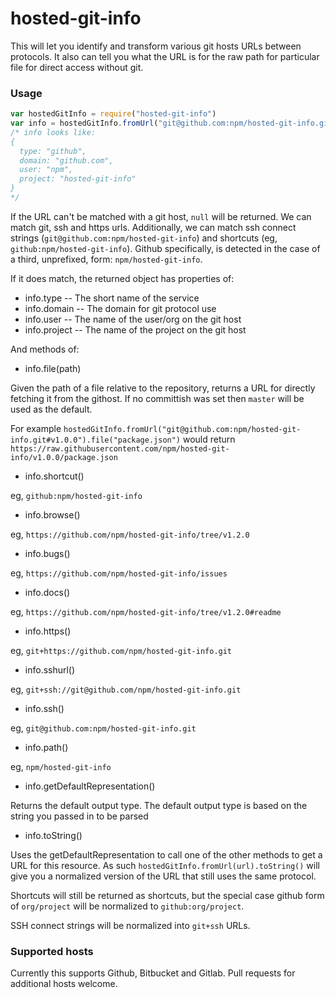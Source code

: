 # hosted-git-info

This will let you identify and transform various git hosts URLs between
protocols.  It also can tell you what the URL is for the raw path for
particular file for direct access without git.

###  Usage

```javascript
var hostedGitInfo = require("hosted-git-info")
var info = hostedGitInfo.fromUrl("git@github.com:npm/hosted-git-info.git")
/* info looks like:
{
  type: "github",
  domain: "github.com",
  user: "npm",
  project: "hosted-git-info"
}
*/
```

If the URL can't be matched with a git host, `null` will be returned.  We
can match git, ssh and https urls.  Additionally, we can match ssh connect
strings (`git@github.com:npm/hosted-git-info`) and shortcuts (eg,
`github:npm/hosted-git-info`).  Github specifically, is detected in the case
of a third, unprefixed, form: `npm/hosted-git-info`.

If it does match, the returned object has properties of:

* info.type -- The short name of the service
* info.domain -- The domain for git protocol use
* info.user -- The name of the user/org on the git host
* info.project -- The name of the project on the git host

And methods of:

* info.file(path)

Given the path of a file relative to the repository, returns a URL for
directly fetching it from the githost.  If no committish was set then
`master` will be used as the default.

For example `hostedGitInfo.fromUrl("git@github.com:npm/hosted-git-info.git#v1.0.0").file("package.json")`
would return `https://raw.githubusercontent.com/npm/hosted-git-info/v1.0.0/package.json`

* info.shortcut()

eg, `github:npm/hosted-git-info`

* info.browse()

eg, `https://github.com/npm/hosted-git-info/tree/v1.2.0`

* info.bugs()

eg, `https://github.com/npm/hosted-git-info/issues`

* info.docs()

eg, `https://github.com/npm/hosted-git-info/tree/v1.2.0#readme`

* info.https()

eg, `git+https://github.com/npm/hosted-git-info.git`

* info.sshurl()

eg, `git+ssh://git@github.com/npm/hosted-git-info.git`

* info.ssh()

eg, `git@github.com:npm/hosted-git-info.git`

* info.path()

eg, `npm/hosted-git-info`

* info.getDefaultRepresentation()

Returns the default output type. The default output type is based on the
string you passed in to be parsed

* info.toString()

Uses the getDefaultRepresentation to call one of the other methods to get a URL for
this resource. As such `hostedGitInfo.fromUrl(url).toString()` will give
you a normalized version of the URL that still uses the same protocol.

Shortcuts will still be returned as shortcuts, but the special case github
form of `org/project` will be normalized to `github:org/project`.

SSH connect strings will be normalized into `git+ssh` URLs.


###  Supported hosts

Currently this supports Github, Bitbucket and Gitlab. Pull requests for
additional hosts welcome.

